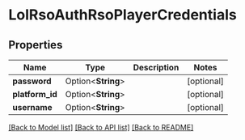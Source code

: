 # LolRsoAuthRsoPlayerCredentials

## Properties

Name | Type | Description | Notes
------------ | ------------- | ------------- | -------------
**password** | Option<**String**> |  | [optional]
**platform_id** | Option<**String**> |  | [optional]
**username** | Option<**String**> |  | [optional]

[[Back to Model list]](../README.md#documentation-for-models) [[Back to API list]](../README.md#documentation-for-api-endpoints) [[Back to README]](../README.md)



